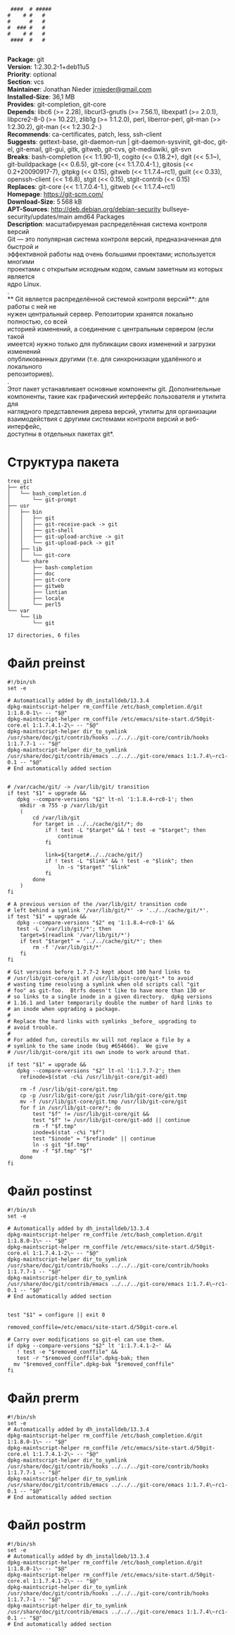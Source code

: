 ```
               
 ####  # ##### 
#    # #   #   
#      #   #   
#  ### #   #   
#    # #   #   
 ####  #   #   
               
```
**Package**: git  
**Version**: 1:2.30.2-1+deb11u5  
**Priority**: optional  
**Section**: vcs  
**Maintainer**: Jonathan Nieder <jrnieder@gmail.com>  
**Installed-Size**: 36,1 MB  
**Provides**: git-completion, git-core  
**Depends**: libc6 (>= 2.28), libcurl3-gnutls (>= 7.56.1), libexpat1 (>= 2.0.1), libpcre2-8-0 (>= 10.22), zlib1g (>= 1:1.2.0), perl, liberror-perl, git-man (>> 1:2.30.2), git-man (<< 1:2.30.2-.)  
**Recommends**: ca-certificates, patch, less, ssh-client  
**Suggests**: gettext-base, git-daemon-run | git-daemon-sysvinit, git-doc, git-el, git-email, git-gui, gitk, gitweb, git-cvs, git-mediawiki, git-svn  
**Breaks**: bash-completion (<< 1:1.90-1), cogito (<= 0.18.2+), dgit (<< 5.1~), git-buildpackage (<< 0.6.5), git-core (<< 1:1.7.0.4-1.), gitosis (<< 0.2+20090917-7), gitpkg (<< 0.15), gitweb (<< 1:1.7.4~rc1), guilt (<< 0.33), openssh-client (<< 1:6.8), stgit (<< 0.15), stgit-contrib (<< 0.15)  
**Replaces**: git-core (<< 1:1.7.0.4-1.), gitweb (<< 1:1.7.4~rc1)  
**Homepage**: https://git-scm.com/  
**Download-Size**: 5 568 kB  
**APT-Sources**: http://deb.debian.org/debian-security bullseye-security/updates/main amd64 Packages  
**Description**: масштабируемая распределённая система контроля версий  
 Git — это популярная система контроля версий, предназначенная для быстрой и  
 эффективной работы над очень большими проектами; используется многими  
 проектами с открытым исходным кодом, самым заметным из которых является  
 ядро Linux.  
 .  
** Git является распределённой системой контроля версий**: для работы с ней не  
 нужен центральный сервер. Репозитории хранятся локально полностью, со всей  
 историей изменений, а соединение с центральным сервером (если такой  
 имеется) нужно только для публикации своих изменений и загрузки изменений  
 опубликованных другими (т.е. для синхронизации удалённого и локального  
 репозиториев).  
 .  
 Этот пакет устанавливает основные компоненты git. Дополнительные  
 компоненты, такие как графический интерфейс пользователя и утилита для  
 наглядного представления дерева версий, утилиты для организации  
 взаимодействия с другими системами контроля версий и веб-интерфейс,  
 доступны в отдельных пакетах git*.  
  
# Структура пакета
```
tree_git
├── etc
│   └── bash_completion.d
│       └── git-prompt
├── usr
│   ├── bin
│   │   ├── git
│   │   ├── git-receive-pack -> git
│   │   ├── git-shell
│   │   ├── git-upload-archive -> git
│   │   └── git-upload-pack -> git
│   ├── lib
│   │   └── git-core
│   └── share
│       ├── bash-completion
│       ├── doc
│       ├── git-core
│       ├── gitweb
│       ├── lintian
│       ├── locale
│       └── perl5
└── var
    └── lib
        └── git

17 directories, 6 files
```
# Файл preinst
```
#!/bin/sh
set -e

# Automatically added by dh_installdeb/13.3.4
dpkg-maintscript-helper rm_conffile /etc/bash_completion.d/git 1:1.8.0-1\~ -- "$@"
dpkg-maintscript-helper rm_conffile /etc/emacs/site-start.d/50git-core.el 1:1.7.4.1-2\~ -- "$@"
dpkg-maintscript-helper dir_to_symlink /usr/share/doc/git/contrib/hooks ../../../git-core/contrib/hooks 1:1.7.7-1 -- "$@"
dpkg-maintscript-helper dir_to_symlink /usr/share/doc/git/contrib/emacs ../../../git-core/emacs 1:1.7.4\~rc1-0.1 -- "$@"
# End automatically added section


# /var/cache/git/ -> /var/lib/git/ transition
if test "$1" = upgrade &&
   dpkg --compare-versions "$2" lt-nl '1:1.8.4~rc0-1'; then
	mkdir -m 755 -p /var/lib/git
	(
		cd /var/lib/git
		for target in ../../cache/git/*; do
			if ! test -L "$target" && ! test -e "$target"; then
				continue
			fi

			link=${target#../../cache/git/}
			if ! test -L "$link" && ! test -e "$link"; then
				ln -s "$target" "$link"
			fi
		done
	)
fi

# A previous version of the /var/lib/git/ transition code
# left behind a symlink '/var/lib/git/*' -> '../../cache/git/*'.
if test "$1" = upgrade &&
   dpkg --compare-versions "$2" eq '1:1.8.4~rc0-1' &&
   test -L '/var/lib/git/*'; then
	target=$(readlink '/var/lib/git/*')
	if test "$target" = '../../cache/git/*'; then
		rm -f '/var/lib/git/*'
	fi
fi

# Git versions before 1.7.7-2 kept about 100 hard links to
# /usr/lib/git-core/git at /usr/lib/git-core/git-* to avoid
# wasting time resolving a symlink when old scripts call "git
# foo" as git-foo.  Btrfs doesn't like to have more than 130 or
# so links to a single inode in a given directory.  dpkg versions
# 1.16.1 and later temporarily double the number of hard links to
# an inode when upgrading a package.
#
# Replace the hard links with symlinks _before_ upgrading to
# avoid trouble.
#
# For added fun, coreutils mv will not replace a file by a
# symlink to the same inode (bug #654666).  We give
# /usr/lib/git-core/git its own inode to work around that.

if test "$1" = upgrade &&
   dpkg --compare-versions "$2" lt-nl '1:1.7.7-2'; then
	refinode=$(stat -c%i /usr/lib/git-core/git-add)

	rm -f /usr/lib/git-core/git.tmp
	cp -p /usr/lib/git-core/git /usr/lib/git-core/git.tmp
	mv -f /usr/lib/git-core/git.tmp /usr/lib/git-core/git
	for f in /usr/lib/git-core/*; do
		test "$f" != /usr/lib/git-core/git &&
		test "$f" != /usr/lib/git-core/git-add || continue
		rm -f "$f.tmp"
		inode=$(stat -c%i "$f")
		test "$inode" = "$refinode" || continue
		ln -s git "$f.tmp"
		mv -f "$f.tmp" "$f"
	done
fi
```
# Файл postinst
```
#!/bin/sh
set -e

# Automatically added by dh_installdeb/13.3.4
dpkg-maintscript-helper rm_conffile /etc/bash_completion.d/git 1:1.8.0-1\~ -- "$@"
dpkg-maintscript-helper rm_conffile /etc/emacs/site-start.d/50git-core.el 1:1.7.4.1-2\~ -- "$@"
dpkg-maintscript-helper dir_to_symlink /usr/share/doc/git/contrib/hooks ../../../git-core/contrib/hooks 1:1.7.7-1 -- "$@"
dpkg-maintscript-helper dir_to_symlink /usr/share/doc/git/contrib/emacs ../../../git-core/emacs 1:1.7.4\~rc1-0.1 -- "$@"
# End automatically added section


test "$1" = configure || exit 0

removed_conffile=/etc/emacs/site-start.d/50git-core.el

# Carry over modifications so git-el can use them.
if dpkg --compare-versions "$2" lt '1:1.7.4.1-2~' &&
   ! test -e "$removed_conffile" &&
   test -r "$removed_conffile".dpkg-bak; then
  mv "$removed_conffile".dpkg-bak "$removed_conffile"
fi
```
# Файл prerm
```
#!/bin/sh
set -e
# Automatically added by dh_installdeb/13.3.4
dpkg-maintscript-helper rm_conffile /etc/bash_completion.d/git 1:1.8.0-1\~ -- "$@"
dpkg-maintscript-helper rm_conffile /etc/emacs/site-start.d/50git-core.el 1:1.7.4.1-2\~ -- "$@"
dpkg-maintscript-helper dir_to_symlink /usr/share/doc/git/contrib/hooks ../../../git-core/contrib/hooks 1:1.7.7-1 -- "$@"
dpkg-maintscript-helper dir_to_symlink /usr/share/doc/git/contrib/emacs ../../../git-core/emacs 1:1.7.4\~rc1-0.1 -- "$@"
# End automatically added section
```
# Файл postrm
```
#!/bin/sh
set -e
# Automatically added by dh_installdeb/13.3.4
dpkg-maintscript-helper rm_conffile /etc/bash_completion.d/git 1:1.8.0-1\~ -- "$@"
dpkg-maintscript-helper rm_conffile /etc/emacs/site-start.d/50git-core.el 1:1.7.4.1-2\~ -- "$@"
dpkg-maintscript-helper dir_to_symlink /usr/share/doc/git/contrib/hooks ../../../git-core/contrib/hooks 1:1.7.7-1 -- "$@"
dpkg-maintscript-helper dir_to_symlink /usr/share/doc/git/contrib/emacs ../../../git-core/emacs 1:1.7.4\~rc1-0.1 -- "$@"
# End automatically added section
```
